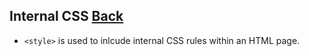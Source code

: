 ## Internal CSS [Back](./../CSS.md)

- ```<style>``` is used to inlcude internal CSS rules within an HTML page.
